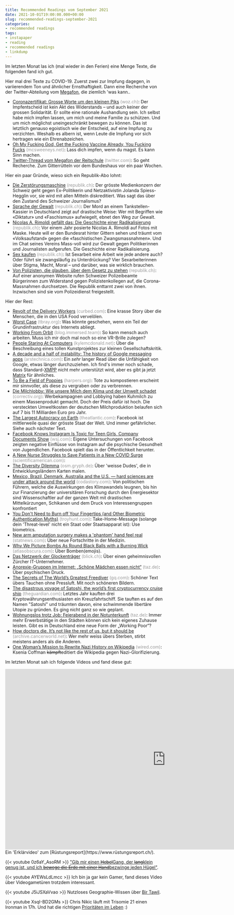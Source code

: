 ```yaml
---
title: Recommended Readings vom September 2021
date: 2021-10-01T19:00:00.000+00:00
slug: recommended-readings-september-2021
categories:
- recommended readings
tags:
- instapaper
- reading
- recommended readings
- linkdump
---
```


Im letzten Monat las ich (mal wieder in den Ferien) eine Menge Texte, die folgenden fand ich gut.

Hier mal drei Texte zu COVID-19.
Zuerst zwei zur Impfung dagegen, in variierendem Ton und ähnlicher Ernsthaftigkeit.
Dann eine Recherche von der Twitter-Abteilung vom [Megafon](https://www.megafon.ch/), die ziemlich 'was kann..

- [Coronazertifikat: Grosse Worte um den kleinen Piks](https://www.woz.ch/-bc90) <span style="color: #999999;">(woz.ch)</span>: Der Impfentscheid ist kein Akt des Widerstands – und auch keiner der grossen Solidarität. Er sollte eine rationale Aushandlung sein. Ich selbst habe mich impfen lassen, um mich und meine Familie zu schützen. Und um mich möglichst uneingeschränkt bewegen zu können. Das ist letztlich genauso egoistisch wie der Entscheid, auf eine Impfung zu verzichten. Weshalb es albern ist, wenn Leute die Impfung vor sich hertragen wie ein Ehrenabzeichen.
- [Oh My Fucking God, Get the Fucking Vaccine Already, You Fucking Fucks](https://www.mcsweeneys.net/articles/oh-my-fucking-god-get-the-fucking-vaccine-already-you-fucking-fucks) <span style="color: #999999;">(mcsweeneys.net)</span>: Lass dich impfen, wenn du magst. Es kann Sinn machen.
- [Twitter-Thread vom Megafon der Reitschule](https://mobile.twitter.com/Megafon_RS_Bern/status/1439439311619903488) <span style="color: #999999;">(twitter.com)</span>: So geht Recherche. Zum Gitterrütteln vor dem Bundeshaus vor ein paar Wochen.

Hier ein paar Gründe, wieso sich ein Republik-Abo lohnt:

- [Die Zerstörungs­maschine](https://www.republik.ch/2021/08/06/die-zerstoerungs-maschine) <span style="color: #999999;">(republik.ch)</span>: Der grösste Medienkonzern der Schweiz geht gegen Ex-Politikerin und Netzaktivistin Jolanda Spiess-Hegglin vor, sie wird mit allen Mitteln diskreditiert. Was sagt das über den Zustand des Schweizer Journalismus?
- [Sprache der Gewalt](https://www.republik.ch/2021/09/21/sprache-der-gewalt) <span style="color: #999999;">(republik.ch)</span>: Der Mord an einem Tankstellen-Kassier in Deutschland zeigt auf drastische Weise: Wer mit Begriffen wie «Diktatur» und «Faschismus» aufwiegelt, ebnet den Weg zur Gewalt.
- [Nicolas A. Rimoldi gefällt das: Die Geschichte einer Radikalisierung](https://www.republik.ch/2021/09/17/nicolas-a-rimoldi-gefaellt-das) <span style="color: #999999;">(republik.ch)</span>: Vor einem Jahr posierte Nicolas A. Rimoldi auf Fotos mit Maske. Heute will er den Bundesrat hinter Gittern sehen und träumt vom «Volks­aufstand» gegen die «faschistischen Zwangs­massnahmen». Und im Chat seines Vereins Mass-voll wird zur Gewalt gegen Politikerinnen und Journalisten aufgerufen. Die Geschichte einer Radikalisierung.
- [Sex kaufen](https://www.republik.ch/2021/10/02/sex-kaufen) <span style="color: #999999;">(republik.ch)</span>: Ist Sexarbeit eine Arbeit wie jede andere auch? Oder führt sie zwangs­läufig zu Unterdrückung? Vier Sex­arbeiterinnen über Stigma, Macht, Moral – und darüber, was sie wirklich brauchen.
- [Von Polizisten, die glauben, über dem Gesetz zu stehen](https://www.republik.ch/2021/10/08/von-polizisten-die-glauben-ueber-dem-gesetz-zu-stehen) <span style="color: #999999;">(republik.ch)</span>: Auf einer anonymen Website rufen Schweizer Polizei­beamte Bürgerinnen zum Widerstand gegen Polizisten­kollegen auf, die Corona-Massnahmen durchsetzen. Die Republik enttarnt zwei von ihnen. Inzwischen sind sie vom Polizei­dienst freigestellt.

Hier der Rest:

- [Revolt of the Delivery Workers](https://www.curbed.com/article/nyc-delivery-workers.html) <span style="color: #999999;">(curbed.com)</span>: Eine krasse Story über die Menschen, die in den USA Food vervelölen.
- [Worst Case](https://www.tbray.org/ongoing/When/202x/2021/10/08/The-WOrst-Case) <span style="color: #999999;">(tbray.org)</span>: Was könnte geschehen, wenn ein Teil der Grundinfrastruktur des Internets abliegt.
- [Working From Orbit](https://blog.immersed.team/working-from-orbit-39bf95a6d385) <span style="color: #999999;">(blog.immersed.team)</span>: So kann mensch auch arbeiten. Muss ich mir doch mal noch so eine VR-Brille zulegen?
- [People Staring At Computers](https://kylemcdonald.net/psac) <span style="color: #999999;">(kylemcdonald.net)</span>: Über die Beschreibung eines tollen Kunstprojektes zur kleinen Gesellschaftskritik.
- [A decade and a half of instability: The history of Google messaging apps](https://arstechnica.com/gadgets/2021/08/a-decade-and-a-half-of-instability-the-history-of-google-messaging-apps/) <span style="color: #999999;">(arstechnica.com)</span>: Ein *sehr* langer Read über die Unfähigkeit von Google, etwas länger durchzuziehen. Ich find's immer noch schade, dass Standard-[XMPP](https://en.wikipedia.org/wiki/XMPP) nicht mehr unterstützt wird, aber es gibt ja jetzt [Matrix](https://matrix.org/) für ähnliches.
- [To Be a Field of Poppies](https://harpers.org/archive/2021/10/to-be-a-field-of-poppies-natural-organic-reduction-composting-corpse/) <span style="color: #999999;">(harpers.org)</span>: Tote zu kompostieren erscheint mir sinnvoller, als diese zu vergraben oder zu verbrennen.
- [Die Milchlobby: Wie unsere Milch dem Klima und der Umwelt schadet](https://correctiv.org/top-stories/2021/09/21/die-milchlobby-wie-unsere-milch-klima-und-umwelt-schadet/) <span style="color: #999999;">(correctiv.org)</span>: Werbekampagnen und Lobbying haben Kuhmilch zu einem Massenprodukt gemacht. Doch der Preis dafür ist hoch. Die versteckten Umweltkosten der deutschen Milchproduktion belaufen sich auf 7 bis 11 Milliarden Euro pro Jahr.
- [The Largest Autocracy on Earth](https://www.theatlantic.com/magazine/archive/2021/11/facebook-authoritarian-hostile-foreign-power/620168/) <span style="color: #999999;">(theatlantic.com)</span>: Facebook ist mittlerweile quasi der grösste Staat der Welt. Und immer gefährlicher. Siehe auch nächster Text.
- [Facebook Knows Instagram Is Toxic for Teen Girls, Company Documents Show](https://www.wsj.com/articles/facebook-knows-instagram-is-toxic-for-teen-girls-company-documents-show-11631620739) <span style="color: #999999;">(wsj.com)</span>: Eigene Untersuchungen von Facebook zeigten negative Einflüsse von Instagram auf die psychische Gesundheit von Jugendlichen. Facebook spielt das in der Öffentlichkeit herunter.
- [A New Nurse Struggles to Save Patients in a New COVID Surge](https://www.scientificamerican.com/article/a-new-nurse-struggles-to-save-patients-in-a-new-covid-surge/) <span style="color: #999999;">(scientificamerican.com)</span>: 
- [The Diversity Dilemma](https://osm.gryph.de/2019/12/the-diversity-dilemma/) <span style="color: #999999;">(osm.gryph.de)</span>: Über 'weisse Dudes', die in Entwicklungsländern Karten malen.
- [Mexico, Brazil, Denmark, Australia and the U.S. — hard sciences are under attack around the world](https://www.codastory.com/waronscience/attacks-hard-sciences/) <span style="color: #999999;">(codastory.com)</span>: Von politischen Führern, welche die Auswirkungen des Klimawandels leugnen, bis hin zur Finanzierung der universitären Forschung durch den Energiesektor sind Wissenschaftler auf der ganzen Welt mit drastischen Mittelkürzungen, Schikanen und dem Druck von Interessengruppen konfrontiert
- [You Don't Need to Burn off Your Fingertips (and Other Biometric Authentication Myths)](https://www.troyhunt.com/you-dont-need-to-burn-off-your-fingertips-and-other-biometric-myths/) <span style="color: #999999;">(troyhunt.com)</span>: Take-Home-Message (solange dein 'Threat-level' nicht ein Staat oder Staatsapparat ist): Use biometrics.
- [New arm amputation surgery makes a 'phantom' hand feel real](https://www.statnews.com/2021/09/14/i-can-still-feel-it-new-arm-amputation-surgery-makes-a-phantom-hand-seem-real/) <span style="color: #999999;">(statnews.com)</span>: Über neue Fortschritte in der Medizin.
- [Why We Picture Bombs As Round Black Balls with a Burning Wick](http://www.atlasobscura.com/articles/why-we-picture-bombs-as-round-black-balls-with-a-burning-wick) <span style="color: #999999;">(atlasobscura.com)</span>: Über Bomben(emojis).
- [Das Netzwerk der Glockenträger](https://www.blick.ch/schweiz/wer-hinter-den-freiheitstrychlern-steht-das-stille-netzwerk-der-freiheitstrychler-id16842973.html) <span style="color: #999999;">(blick.ch)</span>: Über einen geheimnisvollen Zürcher IT-Unternehmer.
- [Anorexie-Gruppen im Internet: „Schöne Mädchen essen nicht“](https://taz.de/!5799572/) <span style="color: #999999;">(taz.de)</span>: Über psychischen Druck.
- [The Secrets of The World’s Greatest Freediver](https://www.gq.com/story/freediver-alexey-molchanov-profile) <span style="color: #999999;">(gq.com)</span>: Schöner Text übers Tauchen ohne Pressluft. Mit noch schöneren Bildern.
- [The disastrous voyage of Satoshi, the world’s first cryptocurrency cruise ship](https://www.theguardian.com/news/2021/sep/07/disastrous-voyage-satoshi-cryptocurrency-cruise-ship-seassteading) <span style="color: #999999;">(theguardian.com)</span>: Letztes Jahr kauften drei Kryptowährungsenthusiasten ein Kreuzfahrtschiff. Sie tauften es auf den Namen "Satoshi" und träumten davon, eine schwimmende libertäre Utopie zu gründen. Es ging nicht ganz so wie geplant.
- [Wohnungslos trotz Job: Feierabend in der Notunterkunft](https://taz.de/!5794140/) <span style="color: #999999;">(taz.de)</span>: Immer mehr Erwerbstätige in den Städten können sich kein eigenes Zuhause  leisten. Gibt es in Deutschland eine neue Form der „Working Poor“?
- [How doctors die. It’s not like the rest of us, but it should be](https://archive.cancerworld.net/featured/how-doctors-die/) <span style="color: #999999;">(archive.cancerworld.net)</span>: Wer mehr weiss übers Sterben, stirbt meistens anders als die Anderen.
- [One Woman’s Mission to Rewrite Nazi History on Wikipedia](https://www.wired.com/story/one-womans-mission-to-rewrite-nazi-history-wikipedia/) <span style="color: #999999;">(wired.com)</span>: Ksenia Coffman <del>kämpft</del>editiert die Wikipedia gegen Nazi-Glorifizierung.
  
Im letzten Monat sah ich folgende Videos und fand diese gut:

<iframe width="1024" height="576" src="https://media.ccc.de/v/wk04-7552-schweizer-technologie-fr-den-krieg-ein-verschwiegenes-business/oembed" frameborder="0" allowfullscreen></iframe>
Ein 'Erklärvideo' zum [Rüstungsreport](https://www.rüstungsreport.ch/).

{{< youtube 0z6aY_AsoRM >}}
["Gib mir einen <del>Hebel</del>Gang, der <del>lang</del>klein genug ist, und ich <del>bewege die Erde mit einer Hand</del>bezwinge jeden Hügel"](https://de.wikiquote.org/wiki/Archimedes).

{{< youtube AYEWsLdLmcc >}}
Ich bin ja gar kein Gamer, fand dieses Video über Videogametüren trotzdem interessant.

{{< youtube J5iJSXaVvao >}}
Nutzloses Geographie-Wissen über [Bir Tawil](https://en.wikipedia.org/wiki/Bir_Tawil).

{{< youtube XsqI-BD2GMs >}}
Chris Nikic läuft mit Trisomie 21 einen Ironman in 17h. Und hat die richtigen [Prioritäten im Leben](https://www.youtube.com/watch?v=XsqI-BD2GMs&t=311s) :)
